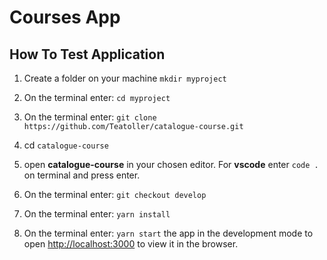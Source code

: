 # Courses App

## How To Test Application

1. Create a folder on your machine `mkdir myproject`
2. On the terminal enter: `cd myproject`
3. On the terminal enter: `git clone https://github.com/Teatoller/catalogue-course.git`
4. cd `catalogue-course`
5. open **catalogue-course** in your chosen editor. For **vscode** enter `code .` on terminal and press enter.
6. On the terminal enter: `git checkout develop`
7. On the terminal enter: `yarn install`

8. On the terminal enter: `yarn start` the app in the development mode to open [http://localhost:3000](http://localhost:3000) to view it in the browser.

